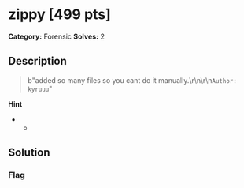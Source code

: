 # zippy [499 pts]

**Category:** Forensic
**Solves:** 2

## Description
>b"added so many files so you cant do it manually.\r\n\r\n`Author: kyruuu`"

**Hint**
* -

## Solution

### Flag


